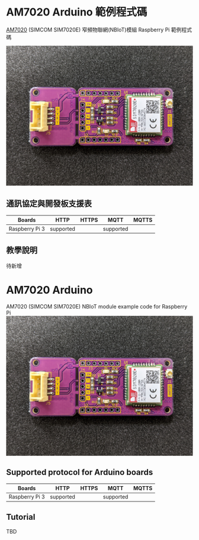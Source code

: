 # AM7020 Arduino 範例程式碼
 [AM7020](https://atticedu.com/index.php/am7020.html) (SIMCOM SIM7020E) 窄頻物聯網(NBIoT)模組 Raspberry Pi 範例程式碼
 
  ![AM7020](images/am7020_front.jpg)
 
 ## 通訊協定與開發板支援表
 
 | Boards | HTTP | HTTPS | MQTT | MQTTS |
| ------           | ------ | ------ |------ | ------ |
| Raspberry Pi 3 | supported |            | supported |  |

 ## 教學說明
  待新增


# AM7020 Arduino 
 AM7020 (SIMCOM SIM7020E) NBIoT module example code for Raspberry Pi
 ![AM7020](images/am7020_front.jpg)
   
 ## Supported protocol for Arduino boards
 
 | Boards | HTTP | HTTPS | MQTT | MQTTS |
| ------           | ------ | ------ |------ | ------ |
| Raspberry Pi 3 | supported |            | supported |  |
 
## Tutorial 
 TBD
 
